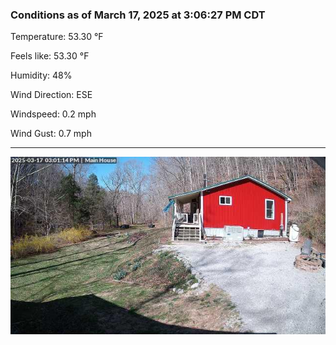 ### Conditions as of March 17, 2025 at 3:06:27 PM CDT 

Temperature: 53.30 &deg;F

Feels like: 53.30 &deg;F

Humidity: 48%

Wind Direction: ESE

Windspeed: 0.2 mph

Wind Gust: 0.7 mph

---

<img src="./images/latest.jpeg"/>

